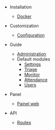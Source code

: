 - Installation
  - [Docker](install-docker.md)

- Customization
  - [Configuration](configuration.md)

- Guide
  - [Administration](administration.md)
  - Default modules
    - [Settings](module-settings.md)
    - [Triage](module-triage.md)
    - [Monitor](module-monitor.md)
    - [Attendance](module-attendance.md)
    - [Users](module-users.md)

- Panel
  - [Painel web](painel-web.md)

- API
  - [Routes](api.md)
